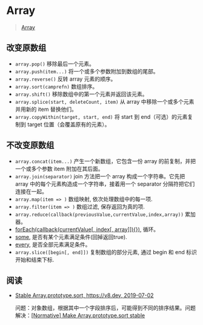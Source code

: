 # Array

> [Array](https://developer.mozilla.org/en-US/docs/Web/JavaScript/Reference/Global_Objects/Array)

## 改变原数组

* `array.pop()` 移除最后一个元素。
* `array.push(item...)` 将一个或多个参数附加到数组的尾部。
* `array.reverse()` 反转 array 元素的顺序。
* `array.sort(camprefn)` 数组排序。
* `array.shift()` 移除数组中的第一个元素并返回该元素。
* `array.splice(start, deleteCount, item)` 从 array 中移除一个或多个元素并用新的 item 替换他们。
* `array.copyWithin(target, start, end)` 将 start 到 end（可选）的元素复制到 target 位置（会覆盖原有的元素）。

## 不改变原数组

* `array.concat(item...)` 产生一个新数组，它包含一份 array 的前复制，并把一个或多个参数 item 附加在其后面。
* `array.join(separator)` join 方法把一个 array 构成一个字符串。它先把 array 中的每个元素构造成一个字符串，接着用一个 separator 分隔符把它们连接在一起。
* `array.map(item => )` 数组映射, 依次处理数组中的每一项.
* `array.filter(item => )` 数组过滤, 保存返回为真的项.
* `array.reduce(callback(previousValue,currentValue,index,array))` 累加器。
* [forEach(callback(currentValue[, index[, array]]){})](https://developer.mozilla.org/en-US/docs/Web/JavaScript/Reference/Global_Objects/Array/forEach), 循环。
* [some](https://developer.mozilla.org/en-US/docs/Web/JavaScript/Reference/Global_Objects/Array/some), 是否有某个元素满足条件(回掉返回true).
* [every](https://developer.mozilla.org/en-US/docs/Web/JavaScript/Reference/Global_Objects/Array/every), 是否全部元素满足条件。
* `array.slice([begin[, end]])` 复制数组的部分元素, 通过 begin 和 end 标识开始和结束下标.

## 阅读

* [Stable Array.prototype.sort, https://v8.dev, 2019-07-02](https://v8.dev/features/stable-sort)

    问题：对象数组，根据其中一个字段排序后，可能得到不同的排序结果。问题解决：[[Normative] Make Array.prototype.sort stable](https://github.com/tc39/ecma262/pull/1340)
